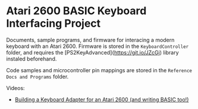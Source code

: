 # Atari 2600 BASIC Keyboard Interfacing Project
Documents, sample programs, and firmware for interacing a modern keyboard with an Atari 2600.  Firmware is stored in the `KeyboardController` folder, and requires the [PS2KeyAdvanced]{https://git.io/JZcGj) library instaled beforehand.

Code samples and microcontroller pin mappings are stored in the `Reference Docs and Programs` folder.

Videos:
* [Building a Keyboard Adapter for an Atari 2600 (and writing BASIC too!)](https://youtu.be/b3iF6OozRjM)
